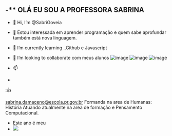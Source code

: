 -** OLÁ EU SOU A PROFESSORA SABRINA 
- 
-   👋 Hi, I’m @SabriGoveia
- 👀 Estou interessada em aprender programação e quem sabe aprofundar também está nova linguagem.
- 🌱 I’m currently learning ..Github e Javascript
- 💞️ I’m looking to collaborate  com meus alunos 
![image](https://user-images.githubusercontent.com/104602313/176919247-88865086-edac-4e81-964d-8c88fb637eb7.png)
![image](https://user-images.githubusercontent.com/104602313/176919346-75207059-52e8-40ce-9b54-27258fe2979a.png)
![image](https://user-images.githubusercontent.com/104602313/176919568-c311156f-302e-4573-869c-f9a0c6f08b35.png)

- 📫 
- 
:👍
<!---
SabriGoveia/SabriGoveia is a ✨ special ✨ repository because its `README.md` (this file) appears on your GitHub profile.
You can click the Preview link to take a look at your changes.
--->
sabrina.damaceno@escola.pr.gov.br
Formanda na area de Humanas: História
Atuando atualmente na area de formação e Pensamento Computacional.
- Este ano é meu
- ![](https://naescola.codeiot.org.br/wp-content/uploads/2021/02/scratch.jpg)



